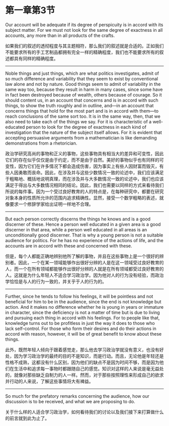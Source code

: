 # 第一章第3节

Our account will be adequate if its degree of perspicuity is in accord with its subject matter. For we must not look for the same degree of exactness in all accounts, any more than in all products of the crafts.

如果我们的叙述的透彻程度与其主题相符，那么我们的叙述就是合适的。正如我们不能要求所有的手工艺制品都拥有完全一样的精确程度，我们也不能要求所有的叙述都具有同样的精确程度。

---

Noble things and just things, which are what politics investigates, admit of so much difference and variability that they seem to exist by conventional law alone and not by nature. Good things seem to admit of variability in the same way too, because they result in harm in many cases, since some have in fact been destroyed because of wealth, others because of courage. So it should content us, in an account that concerns and is in accord with such things, to show the truth roughly and in outline, and—in an account that concerns things that hold for the most part and is in accord with them—to reach conclusions of the same sort too. It is in the same way, then, that we also need to take each of the things we say. For it is characteristic of a well-educated person to look for the degree of exactness in each kind of investigation that the nature of the subject itself allows. For it is evident that accepting persuasive arguments from a mathematician is like demanding demonstrations from a rhetorician.

政治学研究高尚的事物和正义的事物，这些事物具有相当大的差异和可变性，因此它们的存在似乎仅仅是由于约定，而不是由于自然。美好的事物似乎也有同样的可变性，因为它们在许多情况下都会造成伤害，因为事实上有些人因财富而毁灭，有些人因勇敢而丧命。因此，在涉及并与这些少数情况一致的论述中，我们应该满足于粗略地、概括地说明真理，而在涉及并与大多数情况一致的论述中，我们也应该满足于得出与大多数情况相同的结论。因此，我们也需要以同样的方式来看待我们所说的每件事。因为一个受过良好教育的人的特点是，在每种研究中，都要在研究对象本身的性质所允许的范围内追求精确性。显然，接受一个数学粗略的表述，就像要求一个修辞学家给出证明一样地不合理。

---

But each person correctly discerns the things he knows and is a good discerner of these. Hence a person well educated in a given area is a good discerner in that area, while a person well educated in all areas is an unconditionally good discerner. That is why a young person is not a suitable audience for politics. For he has no experience of the actions of life, and the accounts are in accord with these and concerned with these.

但是，每个人都能正确地辨别他所了解的事物，并且在这些事物上是一个很好的辨别者。因此，一个在某一领域能够作出很好分辨的人是在这一领域受过良好教育的人，而一个在所有领域都能够作出很好分辨的人就是在所有领域都受过良好教育的人。这就是为什么年轻人不适合学习政治学。因为他对人的行为没有经验，而政治学恰恰是与人的行为一致的，并关乎于人的行为的。


---


Further, since he tends to follow his feelings, it will be pointless and not beneficial for him to be in the audience, since the end is not knowledge but action. And it makes no difference whether he is young in years or immature in character, since the deficiency is not a matter of time but is due to living and pursuing each thing in accord with his feelings. For to people like that, knowledge turns out to be profitless in just the way it does to those who lack self-control. For those who form their desires and do their actions in accord with reason, however, it will be of great benefit to know about these things.

此外，既然年轻人倾向于跟着感觉走，那么他去学习政治学就没有意义，也没有好处，因为学习政治学的最终的目的不是知识，而是行动。而且，无论他是年轻还是性格不成熟，这都没有什么区别，因为他们的缺点不是因为时间不够，而是因为他们在生活中和追求每一事物时都跟随自己的感觉。知识对这样的人来说是毫无益处的，就像对那些缺乏自制力的人一样。然而，对于那些按照理性来形成自己的欲求并行动的人来说，了解这些事情将大有裨益。

---


So much for the prefatory remarks concerning the audience, how our discussion is to be received, and what we are proposing to do.

关于什么样的人适合学习政治学，如何看待我们的讨论以及我们接下来打算做什么的前言就到此为止了。